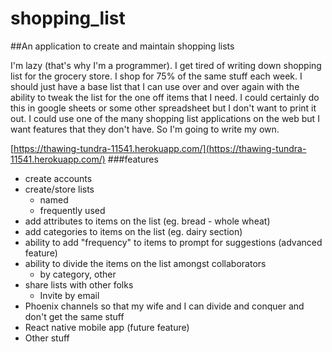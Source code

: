 # shopping_list
##An application to create and maintain shopping lists

I'm lazy (that's why I'm a programmer). I get tired of writing down shopping list for the grocery store.
I shop for 75% of the same stuff each week. I should just have a base list that I can use over and over again with the ability to tweak
the list for the one off items that I need. I could certainly do this in google sheets or some other spreadsheet but I don't want to 
print it out. I could use one of the many shopping list applications on the web but I want features that they don't have. So I'm going to write my 
own.

[https://thawing-tundra-11541.herokuapp.com/](https://thawing-tundra-11541.herokuapp.com/)
###features
* create accounts
* create/store lists
  * named
  * frequently used
* add attributes to items on the list (eg. bread - whole wheat)
* add categories to items on the list (eg. dairy section)
* ability to add "frequency" to items to prompt for suggestions (advanced feature) 
* ability to divide the items on the list amongst collaborators
  * by category, other
* share lists with other folks
  * Invite by email
* Phoenix channels so that my wife and I can divide and conquer and don't get the same stuff 
* React native mobile app (future feature)
* Other stuff
